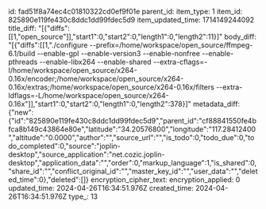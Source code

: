 id: fad51f8a74ec4c01810322cd0ef9f01e
parent_id: 
item_type: 1
item_id: 825890e119fe430c8ddc1dd99fdec5d9
item_updated_time: 1714149244092
title_diff: "[{\"diffs\":[[1,\"open_source\"]],\"start1\":0,\"start2\":0,\"length1\":0,\"length2\":11}]"
body_diff: "[{\"diffs\":[[1,\"./configure --prefix=/home/workspace/open_source/ffmpeg-6.1/build --enable-gpl --enable-version3 --enable-nonfree --enable-pthreads --enable-libx264 --enable-shared --extra-cflags=-I/home/workspace/open_source/x264-0.16x/encoder;/home/workspace/open_source/x264-0.16x/extras;/home/workspace/open_source/x264-0.16x/filters --extra-ldflags=-L/home/workspace/open_source/x264-0.16x\"]],\"start1\":0,\"start2\":0,\"length1\":0,\"length2\":378}]"
metadata_diff: {"new":{"id":"825890e119fe430c8ddc1dd99fdec5d9","parent_id":"cf88841550fe4bfca8b149c43864e80e","latitude":"34.20576800","longitude":"117.28412400","altitude":"0.0000","author":"","source_url":"","is_todo":0,"todo_due":0,"todo_completed":0,"source":"joplin-desktop","source_application":"net.cozic.joplin-desktop","application_data":"","order":0,"markup_language":1,"is_shared":0,"share_id":"","conflict_original_id":"","master_key_id":"","user_data":"","deleted_time":0},"deleted":[]}
encryption_cipher_text: 
encryption_applied: 0
updated_time: 2024-04-26T16:34:51.976Z
created_time: 2024-04-26T16:34:51.976Z
type_: 13